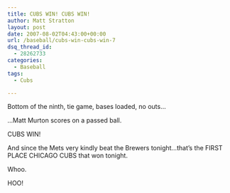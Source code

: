 ```yaml
---
title: CUBS WIN! CUBS WIN!
author: Matt Stratton
layout: post
date: 2007-08-02T04:43:00+00:00
url: /baseball/cubs-win-cubs-win-7
dsq_thread_id:
  - 28262733
categories:
  - Baseball
tags:
  - Cubs

---
```

Bottom of the ninth, tie game, bases loaded, no outs&#8230;

&#8230;Matt Murton scores on a passed ball.

CUBS WIN!

And since the Mets very kindly beat the Brewers tonight&#8230;that&#8217;s the FIRST PLACE CHICAGO CUBS that won tonight.

Whoo.

HOO!